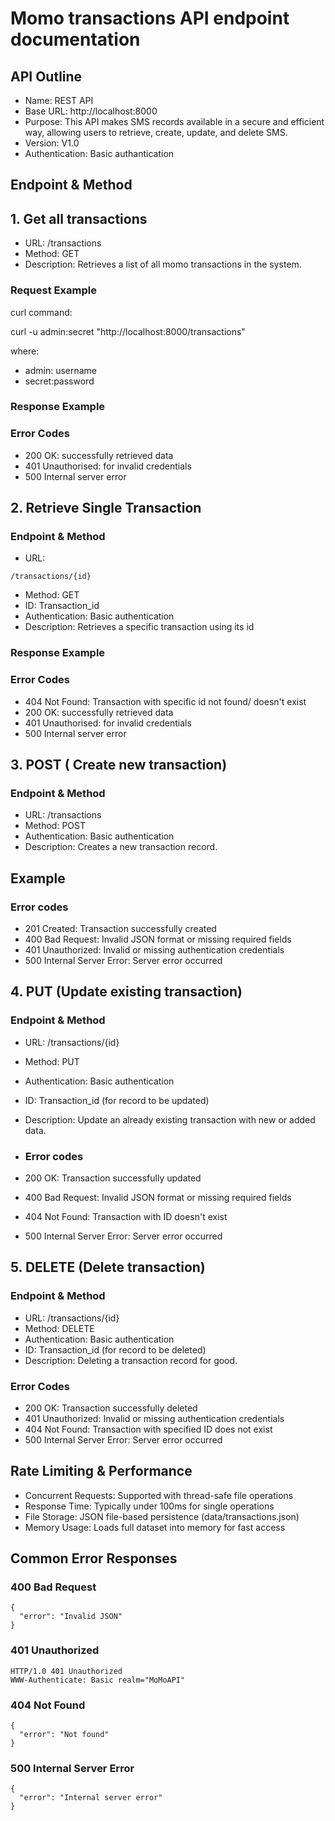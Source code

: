 # Momo transactions API endpoint documentation
## API Outline
- Name: REST API
- Base URL: http://localhost:8000
- Purpose: This API makes SMS records available in a secure and efficient way, allowing users to retrieve, create, update, and delete SMS.
- Version: V1.0
- Authentication: Basic authantication
## Endpoint & Method

## 1. Get all transactions
   - URL: /transactions
   - Method: GET
   - Description: Retrieves a list of all momo transactions in the system.

### Request Example  
curl command: 

curl -u admin:secret "http://localhost:8000/transactions"

where:
- admin: username
- secret:password 
### Response Example

### Error Codes
- 200 OK: successfully retrieved data
- 401 Unauthorised: for invalid credentials
- 500 Internal server error

## 2. Retrieve Single Transaction
### Endpoint & Method
- URL:
```
/transactions/{id}
```
- Method: GET
- ID: Transaction_id
- Authentication: Basic authentication
- Description: Retrieves a specific transaction using its id

### Response Example

### Error Codes
- 404 Not Found: Transaction with specific id not found/ doesn't exist
- 200 OK: successfully retrieved data
- 401 Unauthorised: for invalid credentials
- 500 Internal server error

## 3. POST ( Create new transaction)
### Endpoint & Method
- URL: /transactions
- Method: POST
- Authentication: Basic authentication
- Description: Creates a new transaction record.

## Example
### Error codes
- 201 Created: Transaction successfully created
- 400 Bad Request: Invalid JSON format or missing required fields
- 401 Unauthorized: Invalid or missing authentication credentials
- 500 Internal Server Error: Server error occurred

## 4. PUT (Update existing transaction)
### Endpoint & Method
- URL: /transactions/{id}
- Method: PUT
- Authentication: Basic authentication
- ID: Transaction_id (for record to be updated)
- Description: Update an already existing transaction with new or added data.

- ### Error codes
- 200 OK: Transaction successfully updated
- 400 Bad Request: Invalid JSON format or missing required fields
- 404 Not Found: Transaction with ID doesn't exist
- 500 Internal Server Error: Server error occurred

## 5. DELETE (Delete transaction)
### Endpoint & Method
- URL: /transactions/{id}
- Method: DELETE
- Authentication: Basic authentication
- ID: Transaction_id (for record to be deleted)
- Description: Deleting a transaction record for good.

### Error Codes
- 200 OK: Transaction successfully deleted
- 401 Unauthorized: Invalid or missing authentication credentials
- 404 Not Found: Transaction with specified ID does not exist
- 500 Internal Server Error: Server error occurred

## Rate Limiting & Performance
- Concurrent Requests: Supported with thread-safe file operations
- Response Time: Typically under 100ms for single operations
- File Storage: JSON file-based persistence (data/transactions.json)
- Memory Usage: Loads full dataset into memory for fast access

## Common Error Responses

### 400 Bad Request
```
{
  "error": "Invalid JSON"
}
```
### 401 Unauthorized
```
HTTP/1.0 401 Unauthorized
WWW-Authenticate: Basic realm="MoMoAPI"
```
### 404 Not Found
```
{
  "error": "Not found"
}
```
### 500 Internal Server Error
```
{
  "error": "Internal server error"
}
```


